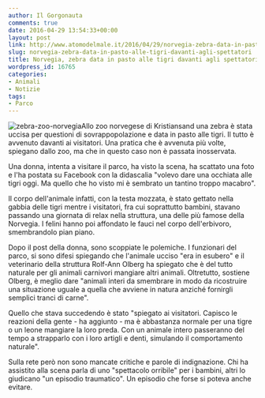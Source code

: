 ```yaml
---
author: Il Gorgonauta
comments: true
date: 2016-04-29 13:54:33+00:00
layout: post
link: http://www.atomodelmale.it/2016/04/29/norvegia-zebra-data-in-pasto-alle-tigri-davanti-agli-spettatori/
slug: norvegia-zebra-data-in-pasto-alle-tigri-davanti-agli-spettatori
title: Norvegia, zebra data in pasto alle tigri davanti agli spettatori
wordpress_id: 16765
categories:
- Animali
- Notizie
tags:
- Parco
---
```


![zebra-zoo-norvegia](http://www.atomodelmale.it/wp-content/uploads/2016/04/zebra-zoo-norvegia-300x167.jpg)Allo zoo norvegese di Kristiansand una zebra è stata uccisa per questioni di sovrappopolazione e data in pasto alle tigri. Il tutto è avvenuto davanti ai visitatori. Una pratica che è avvenuta più volte, spiegano dallo zoo, ma che in questo caso non è passata inosservata.

Una donna, intenta a visitare il parco, ha visto la scena, ha scattato una foto e l'ha postata su Facebook con la didascalia "volevo dare una occhiata alle tigri oggi. Ma quello che ho visto mi è sembrato un tantino troppo macabro".


Il corpo dell'animale infatti, con la testa mozzata, è stato gettato nella gabbia delle tigri mentre i visitatori, fra cui soprattutto bambini, stavano passando una giornata di relax nella struttura, una delle più famose della Norvegia. I felini hanno poi affondato le fauci nel corpo dell'erbivoro, smembrandolo pian piano.

Dopo il post della donna, sono scoppiate le polemiche. I funzionari del parco, si sono difesi spiegando che l'animale ucciso "era in esubero" e il veterinario della struttura Rolf-Ann Olberg ha spiegato che è del tutto naturale per gli animali carnivori mangiare altri animali. Oltretutto, sostiene Olberg, è meglio dare "animali interi da smembrare in modo da ricostruire una situazione uguale a quella che avviene in natura anziché fornirgli semplici tranci di carne".

Quello che stava succedendo è stato "spiegato ai visitatori. Capisco le reazioni della gente - ha aggiunto - ma è abbastanza normale per una tigre o un leone mangiare la loro preda. Con un animale intero passeranno del tempo a strapparlo con i loro artigli e denti, simulando il comportamento naturale".

Sulla rete però non sono mancate critiche e parole di indignazione. Chi ha assistito alla scena parla di uno "spettacolo orribile" per i bambini, altri lo giudicano "un episodio traumatico". Un episodio che forse si poteva anche evitare.
